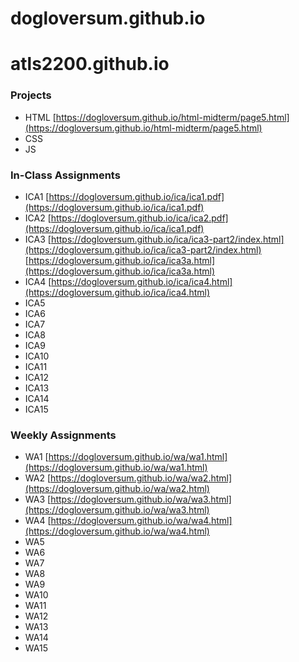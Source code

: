 # dogloversum.github.io

# atls2200.github.io
### **Projects**

* HTML
    [https://dogloversum.github.io/html-midterm/page5.html](https://dogloversum.github.io/html-midterm/page5.html)
* CSS
* JS

### **In-Class Assignments**

+ ICA1
    [https://dogloversum.github.io/ica/ica1.pdf](https://dogloversum.github.io/ica/ica1.pdf)
+ ICA2
    [https://dogloversum.github.io/ica/ica2.pdf](https://dogloversum.github.io/ica/ica1.pdf)
+ ICA3
    [https://dogloversum.github.io/ica/ica3-part2/index.html](https://dogloversum.github.io/ica/ica3-part2/index.html)
    [https://dogloversum.github.io/ica/ica3a.html](https://dogloversum.github.io/ica/ica3a.html)
+ ICA4
    [https://dogloversum.github.io/ica/ica4.html](https://dogloversum.github.io/ica/ica4.html)
+ ICA5
+ ICA6
+ ICA7
+ ICA8
+ ICA9
+ ICA10
+ ICA11
+ ICA12
+ ICA13
+ ICA14
+ ICA15

### **Weekly Assignments**

- WA1
    [https://dogloversum.github.io/wa/wa1.html](https://dogloversum.github.io/wa/wa1.html)
- WA2
    [https://dogloversum.github.io/wa/wa2.html](https://dogloversum.github.io/wa/wa2.html)
- WA3
    [https://dogloversum.github.io/wa/wa3.html](https://dogloversum.github.io/wa/wa3.html)
- WA4
    [https://dogloversum.github.io/wa/wa4.html](https://dogloversum.github.io/wa/wa4.html)
- WA5
- WA6
- WA7
- WA8
- WA9
- WA10
- WA11
- WA12
- WA13
- WA14
- WA15




